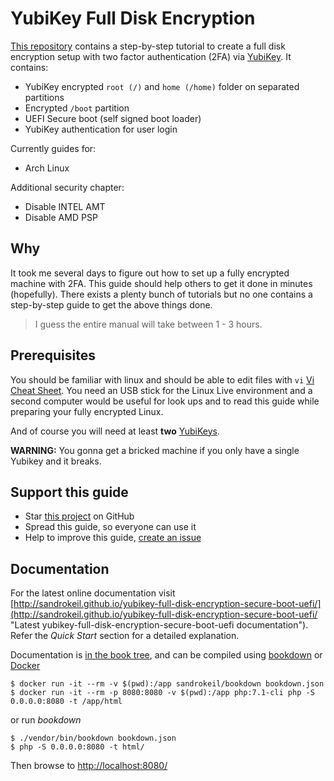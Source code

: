 # YubiKey Full Disk Encryption

[This repository](https://github.com/sandrokeil/yubikey-full-disk-encryption-secure-boot-uefi "YubiKey Full Disk Encryption Repository")
contains a step-by-step tutorial to create a full disk encryption setup with two factor authentication (2FA)
via [YubiKey](https://yubico.com/products/yubikey-hardware/). It contains:

- YubiKey encrypted `root (/)` and `home (/home)` folder on separated partitions
- Encrypted `/boot` partition
- UEFI Secure boot (self signed boot loader)
- YubiKey authentication for user login

Currently guides for:

- Arch Linux

Additional security chapter:

- Disable INTEL AMT
- Disable AMD PSP

## Why
It took me several days to figure out how to set up a fully encrypted machine with 2FA. This guide should help
others to get it done in minutes (hopefully). There exists a plenty bunch of tutorials but no one contains a step-by-step
guide to get the above things done.

> I guess the entire manual will take between 1 - 3 hours.

## Prerequisites
You should be familiar with linux and should be able to edit files with `vi` [Vi Cheat Sheet](http://www.lagmonster.org/docs/vi.html).
You need an USB stick for the Linux Live environment and a second computer would be useful for look ups and to read this guide while
preparing your fully encrypted Linux.

And of course you will need at least **two** [YubiKeys](https://www.yubico.com/products/yubikey-hardware/ "Discover YubiKeys").

**WARNING:** You gonna get a bricked machine if you only have a single Yubikey and it breaks.

## Support this guide

- Star [this project](https://github.com/sandrokeil/yubikey-full-disk-encryption-secure-boot-uefi "YubiKey Full Disk Encryption Repository") on GitHub
- Spread this guide, so everyone can use it
- Help to improve this guide, [create an issue](https://github.com/sandrokeil/yubikey-full-disk-encryption-secure-boot-uefi/issues "Create a new issue")

## Documentation

For the latest online documentation visit [http://sandrokeil.github.io/yubikey-full-disk-encryption-secure-boot-uefi/](http://sandrokeil.github.io/yubikey-full-disk-encryption-secure-boot-uefi/ "Latest yubikey-full-disk-encryption-secure-boot-uefi documentation").
Refer the *Quick Start* section for a detailed explanation.

Documentation is [in the book tree](book/), and can be compiled using [bookdown](http://bookdown.io) or [Docker](https://www.docker.com/)

```console
$ docker run -it --rm -v $(pwd):/app sandrokeil/bookdown bookdown.json
$ docker run -it --rm -p 8080:8080 -v $(pwd):/app php:7.1-cli php -S 0.0.0.0:8080 -t /app/html
```

or run *bookdown*

```console
$ ./vendor/bin/bookdown bookdown.json
$ php -S 0.0.0.0:8080 -t html/
```

Then browse to [http://localhost:8080/](http://localhost:8080/)
